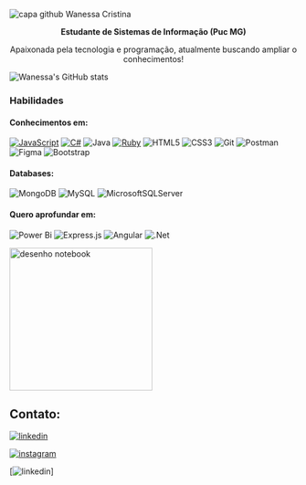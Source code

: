 

![capa github Wanessa Cristina](https://github.com/WanessaCristinaa/WanessaCristinaa/assets/139433754/9bbe11f1-88fd-4808-99ab-19619e5fe687)






<p align="center"><b>Estudante de Sistemas de Informação (Puc MG)</b></p>

<p align="center"> Apaixonada pela tecnologia e programação, atualmente buscando ampliar o conhecimentos! </p>

![Wanessa's GitHub stats](https://github-readme-stats.vercel.app/api?username=wanessacristinaa&show_icons=true&theme=radical)

### Habilidades
#### Conhecimentos em:
[![JavaScript](https://img.shields.io/badge/JavaScript-F7DF1E?style=for-the-badge&logo=javascript&logoColor=black)]()
[![C#](https://img.shields.io/badge/c%23-%23239120.svg?style=for-the-badge&logo=csharp&logoColor=white)]()
![Java](https://img.shields.io/badge/java-%23ED8B00.svg?style=for-the-badge&logo=openjdk&logoColor=white)
[![Ruby](https://img.shields.io/badge/ruby-%23CC342D.svg?style=for-the-badge&logo=ruby&logoColor=white)]()
![HTML5](https://img.shields.io/badge/html5-%23E34F26.svg?style=for-the-badge&logo=html5&logoColor=white)
![CSS3](https://img.shields.io/badge/css3-%231572B6.svg?style=for-the-badge&logo=css3&logoColor=white)
![Git](https://img.shields.io/badge/git-%23F05033.svg?style=for-the-badge&logo=git&logoColor=white)
![Postman](https://img.shields.io/badge/Postman-FF6C37?style=for-the-badge&logo=postman&logoColor=white)
![Figma](https://img.shields.io/badge/figma-%23F24E1E.svg?style=for-the-badge&logo=figma&logoColor=white)
![Bootstrap](https://img.shields.io/badge/bootstrap-%238511FA.svg?style=for-the-badge&logo=bootstrap&logoColor=white)

#### Databases:
![MongoDB](https://img.shields.io/badge/MongoDB-%234ea94b.svg?style=for-the-badge&logo=mongodb&logoColor=white)
![MySQL](https://img.shields.io/badge/mysql-%2300f.svg?style=for-the-badge&logo=mysql&logoColor=white)
![MicrosoftSQLServer](https://img.shields.io/badge/Microsoft%20SQL%20Server-CC2927?style=for-the-badge&logo=microsoft%20sql%20server&logoColor=white)

#### Quero aprofundar em:
![Power Bi](https://img.shields.io/badge/power_bi-F2C811?style=for-the-badge&logo=powerbi&logoColor=black)
![Express.js](https://img.shields.io/badge/express.js-%23404d59.svg?style=for-the-badge&logo=express&logoColor=%2361DAFB)
![Angular](https://img.shields.io/badge/angular-%23DD0031.svg?style=for-the-badge&logo=angular&logoColor=white)
![.Net](https://img.shields.io/badge/.NET-5C2D91?style=for-the-badge&logo=.net&logoColor=white)


  <div style="flex: 1;">
    <img src="https://github.com/WanessaCristinaa/WanessaCristinaa/assets/139433754/4d2ef9cf-dbc0-42f3-b0ba-aded691d297f" width="250px" height="250px" alt="desenho notebook">
  </div>


 


## Contato:
[![linkedin](https://img.shields.io/badge/LinkedIn-0077B5?style=for-the-badge&logo=linkedin&logoColor=white)](https://www.linkedin.com/in/wanessa-cristina-694234272)

[![instagram](https://img.shields.io/badge/Instagram-E4405F?style=for-the-badge&logo=instagram&logoColor=white)]()

[![linkedin]( )]
